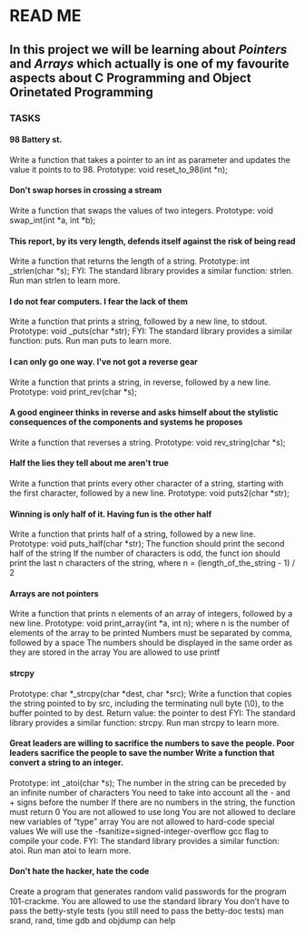 # READ ME

## In this project we will be learning about *Pointers* and *Arrays* which actually is one of my favourite aspects about C Programming and Object Orinetated Programming

### TASKS

#### 98 Battery st.
Write a function that takes a pointer to an int as parameter and updates the value it points to to 98.
Prototype: void reset_to_98(int *n);


#### Don't swap horses in crossing a stream
Write a function that swaps the values of two integers.
Prototype: void swap_int(int *a, int *b);


#### This report, by its very length, defends itself against the risk of being read
Write a function that returns the length of a string.
Prototype: int _strlen(char *s);
FYI: The standard library provides a similar function: strlen. Run man strlen to learn more.


#### I do not fear computers. I fear the lack of them
Write a function that prints a string, followed by a new line, to stdout.
Prototype: void _puts(char *str);
FYI: The standard library provides a similar function: puts. Run man puts to learn more.

#### I can only go one way. I've not got a reverse gear
Write a function that prints a string, in reverse, followed by a new line.
Prototype: void print_rev(char *s);

#### A good engineer thinks in reverse and asks himself about the stylistic consequences of the components and systems he proposes
Write a function that reverses a string.
Prototype: void rev_string(char *s);

#### Half the lies they tell about me aren't true
Write a function that prints every other character of a string, starting with the first character, followed by a new line.
Prototype: void puts2(char *str);

#### Winning is only half of it. Having fun is the other half
Write a function that prints half of a string, followed by a new line.
Prototype: void puts_half(char *str);
The function should print the second half of the string If the number of characters is odd, the funct
ion should print the last n characters of the string, where n = (length_of_the_string - 1) / 2

#### Arrays are not pointers
Write a function that prints n elements of an array of integers, followed by a new line.
Prototype: void print_array(int *a, int n);
where n is the number of elements of the array to be printed Numbers must be separated by comma, followed by a space The numbers should be displayed in the same order as they are stored in the array You are allowed to use printf

#### strcpy
Prototype: char *_strcpy(char *dest, char *src);
Write a function that copies the string pointed to by src, including the terminating null byte (\0), to the buffer pointed to by dest.
Return value: the pointer to dest FYI: The standard library provides a similar function: strcpy. Run man strcpy to learn more.



#### Great leaders are willing to sacrifice the numbers to save the people. Poor leaders sacrifice the people to save the number Write a function that convert a string to an integer.
Prototype: int _atoi(char *s);
The number in the string can be preceded by an infinite number of characters You need to take into account all the - and + signs before the number If there are no numbers in the string, the function must return 0 You are not allowed to use long You are not allowed to declare new variables of “type” array You are not allowed to hard-code special values We will use the -fsanitize=signed-integer-overflow gcc flag to compile your code.
FYI: The standard library provides a similar function: atoi. Run man atoi to learn more.


#### Don't hate the hacker, hate the code
Create a program that generates random valid passwords for the program 101-crackme.
You are allowed to use the standard library You don’t have to pass the betty-style tests (you still need to pass the betty-doc tests) man srand, rand, time gdb and objdump can help
